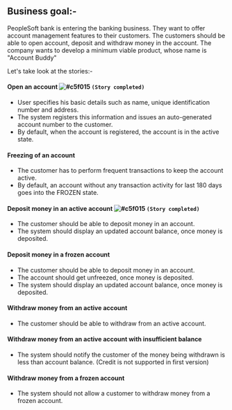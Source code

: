 ## Business goal:-

PeopleSoft bank is entering the banking business. They want to offer account management features to their customers. The customers should be able to open account, deposit and withdraw money in the account. The company wants to develop a minimum viable product, whose name is "Account Buddy"

Let's take look at the stories:-
#### Open an account ![#c5f015](https://placehold.it/15/c5f015/000000?text=+) `(Story completed)`
  * User specifies his basic details such as name, unique identification number and address.
  * The system registers this information and issues an auto-generated account number to the customer.
  * By default, when the account is registered, the account is in the active state.

#### Freezing of an account
  * The customer has to perform frequent transactions to keep the account active. 
  * By default, an account without any transaction activity for last 180 days goes into the FROZEN state.
  
#### Deposit money in an active account ![#c5f015](https://placehold.it/15/c5f015/000000?text=+) `(Story completed)`
  * The customer should be able to deposit money in an account.
  * The system should display an updated account balance, once money is deposited.

#### Deposit money in a frozen account
  * The customer should be able to deposit money in an account.
  * The account should get unfreezed, once money is deposited.
  * The system should display an updated account balance, once money is deposited.

#### Withdraw money from an active account
  * The customer should be able to withdraw from an active account.

#### Withdraw money from an active account with insufficient balance
  * The system should notify the customer of the money being withdrawn is less than account balance. (Credit is not supported in first version)
  
#### Withdraw money from a frozen account
  * The system should not allow a customer to withdraw money from a frozen account.
